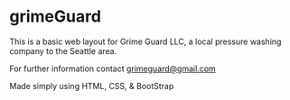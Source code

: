 # grimeGuard

This is a basic web layout for Grime Guard LLC, a local pressure washing company to the Seattle area.

For further information contact grimeguard@gmail.com

Made simply using HTML, CSS, & BootStrap